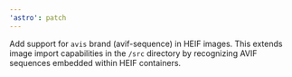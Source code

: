 ```yaml
---
'astro': patch
---
```


Add support for `avis` brand (avif-sequence) in HEIF images.
This extends image import capabilities in the `/src` directory by recognizing AVIF sequences embedded within HEIF containers.
